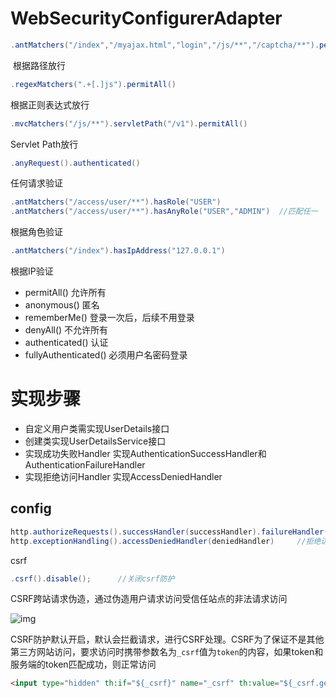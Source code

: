 # WebSecurityConfigurerAdapter

```java
.antMatchers("/index","/myajax.html","login","/js/**","/captcha/**").permitAll()
```

​	根据路径放行

```java
.regexMatchers(".+[.]js").permitAll()
```

根据正则表达式放行

```java
.mvcMatchers("/js/**").servletPath("/v1").permitAll()
```

Servlet Path放行

```java
.anyRequest().authenticated()
```

任何请求验证

```java
.antMatchers("/access/user/**").hasRole("USER")
.antMatchers("/access/user/**").hasAnyRole("USER","ADMIN")  //匹配任一
```

根据角色验证

```java
.antMatchers("/index").hasIpAddress("127.0.0.1")
```

根据IP验证

- permitAll()	允许所有
- anonymous()    匿名
- rememberMe()    登录一次后，后续不用登录
- denyAll()        不允许所有
- authenticated()     认证
- fullyAuthenticated()   必须用户名密码登录



# 实现步骤

- 自定义用户类需实现UserDetails接口
- 创建类实现UserDetailsService接口
- 实现成功失败Handler  实现AuthenticationSuccessHandler和AuthenticationFailureHandler
- 实现拒绝访问Handler   实现AccessDeniedHandler

## config

```java
http.authorizeRequests().successHandler(successHandler).failureHandler(failureHandler)			//登录成功和失败处理的handler
http.exceptionHandling().accessDeniedHandler(deniedHandler)		//拒绝访问处理
```

csrf

```java
.csrf().disable();		//关闭csrf防护
```

CSRF跨站请求伪造，通过伪造用户请求访问受信任站点的非法请求访问

![img](E:\笔记\image\2009040916453171.jpg)

CSRF防护默认开启，默认会拦截请求，进行CSRF处理。CSRF为了保证不是其他第三方网站访问，要求访问时携带参数名为`_csrf`值为`token`的内容，如果token和服务端的token匹配成功，则正常访问

```html
<input type="hidden" th:if="${_csrf}" name="_csrf" th:value="${_csrf.getToken()}">
```

